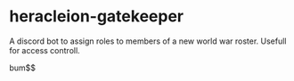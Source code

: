 # heracleion-gatekeeper

A discord bot to assign roles to members of a new world war roster.
Usefull for access controll.

bum$$